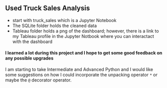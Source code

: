 ## Used Truck Sales Analysis

* start with truck_sales which is a Jupyter Notebook
* The SQLite folder holds the cleaned data
* Tableau folder holds a png of the dashboard; however, there is a link to my Tableau profile in the Jupyter Notbook where you can interactact with the dashboard

#### I learned a lot during this project and I hope to get some good feedback on any possible upgrades

I am starting to take Intermediate and Advanced Python and I would like some suggestions on how I could incorporate the unpacking operator `*` or maybe the `@` decorator operator.

